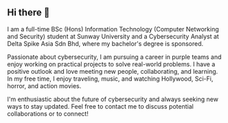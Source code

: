 ## Hi there 👋

I am a full-time BSc (Hons) Information Technology (Computer Networking and Security) student at Sunway University and a Cybersecurity Analyst at Delta Spike Asia Sdn Bhd, where my bachelor's degree is sponsored.

Passionate about cybersecurity, I am pursuing a career in purple teams and enjoy working on practical projects to solve real-world problems. I have a positive outlook and love meeting new people, collaborating, and learning. In my free time, I enjoy traveling, music, and watching Hollywood, Sci-Fi, horror, and action movies.

I'm enthusiastic about the future of cybersecurity and always seeking new ways to stay updated. Feel free to contact me to discuss potential collaborations or to connect!

<!--
**khanren/khanren** is a ✨ _special_ ✨ repository because its `README.md` (this file) appears on your GitHub profile.

Here are some ideas to get you started:

- 🔭 I’m currently working on ...
- 🌱 I’m currently learning ...
- 👯 I’m looking to collaborate on ...
- 🤔 I’m looking for help with ...
- 💬 Ask me about ...
- 📫 How to reach me: ...
- 😄 Pronouns: ...
- ⚡ Fun fact: ...
-->
